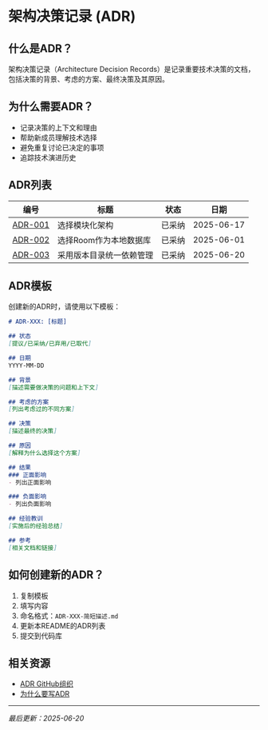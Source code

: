 # 架构决策记录 (ADR)

## 什么是ADR？
架构决策记录（Architecture Decision Records）是记录重要技术决策的文档，包括决策的背景、考虑的方案、最终决策及其原因。

## 为什么需要ADR？
- 记录决策的上下文和理由
- 帮助新成员理解技术选择
- 避免重复讨论已决定的事项
- 追踪技术演进历史

## ADR列表

| 编号 | 标题 | 状态 | 日期 |
|------|------|------|------|
| [ADR-001](ADR-001-模块化架构选择.md) | 选择模块化架构 | 已采纳 | 2025-06-17 |
| [ADR-002](ADR-002-选择Room作为数据库.md) | 选择Room作为本地数据库 | 已采纳 | 2025-06-01 |
| [ADR-003](ADR-003-版本目录管理策略.md) | 采用版本目录统一依赖管理 | 已采纳 | 2025-06-20 |

## ADR模板

创建新的ADR时，请使用以下模板：

```markdown
# ADR-XXX: [标题]

## 状态
[提议/已采纳/已弃用/已取代]

## 日期
YYYY-MM-DD

## 背景
[描述需要做决策的问题和上下文]

## 考虑的方案
[列出考虑过的不同方案]

## 决策
[描述最终的决策]

## 原因
[解释为什么选择这个方案]

## 结果
### 正面影响
- 列出正面影响

### 负面影响
- 列出负面影响

## 经验教训
[实施后的经验总结]

## 参考
[相关文档和链接]
```

## 如何创建新的ADR？

1. 复制模板
2. 填写内容
3. 命名格式：`ADR-XXX-简短描述.md`
4. 更新本README的ADR列表
5. 提交到代码库

## 相关资源
- [ADR GitHub组织](https://adr.github.io/)
- [为什么要写ADR](https://engineering.atspotify.com/2020/04/14/when-should-i-write-an-architecture-decision-record/)

---
*最后更新：2025-06-20*
